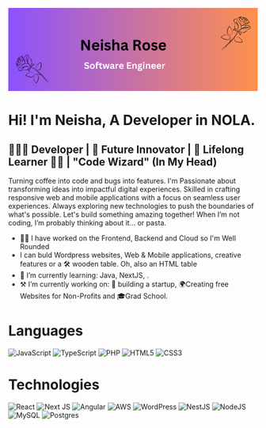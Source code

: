 <p id="banner"><p>

![Banner](banner.png)

<!--
*** NAME BANNER ***
• Created with Canva PRO
 -->

 <p id="intro"><p>

# Hi! I'm Neisha, A Developer in NOLA.

## 👩🏽‍💻 Developer | 🚀 Future Innovator | 🌱 Lifelong Learner 🧙‍♂️ | "Code Wizard" (In My Head)
Turning coffee into code and bugs into features. I'm Passionate about transforming ideas into impactful digital experiences. Skilled in crafting responsive web and mobile applications with a focus on seamless user experiences. Always exploring new technologies to push the boundaries of what's possible. Let's build something amazing together! When I’m not coding, I’m probably thinking about it… or pasta. 

- 💪🏽 I have worked on the Frontend, Backend and Cloud so I'm Well Rounded
- I can buld Wordpress websites, Web & Mobile applications, creative features or a 🛠️ wooden table. Oh, also an HTML table
- 🧠 I’m currently learning: Java, NextJS, .
- ⚒️ I’m currently working on: 💼 building a startup, 🌍Creating free Websites for Non-Profits and 🎓Grad School.

<!--
*** Languages and technology Section HEADERS ***
 -->

# Languages
![JavaScript](https://img.shields.io/badge/javascript-%23323330.svg?style=for-the-badge&logo=javascript&logoColor=%23F7DF1E)
![TypeScript](https://img.shields.io/badge/typescript-%23007ACC.svg?style=for-the-badge&logo=typescript&logoColor=white)
![PHP](https://img.shields.io/badge/php-%23777BB4.svg?style=for-the-badge&logo=php&logoColor=white)
![HTML5](https://img.shields.io/badge/html5-%23E34F26.svg?style=for-the-badge&logo=html5&logoColor=white)
![CSS3](https://img.shields.io/badge/css3-%231572B6.svg?style=for-the-badge&logo=css3&logoColor=white)


# Technologies
![React](https://img.shields.io/badge/react-%2320232a.svg?style=for-the-badge&logo=react&logoColor=%2361DAFB)
![Next JS](https://img.shields.io/badge/Next-black?style=for-the-badge&logo=next.js&logoColor=white)
![Angular](https://img.shields.io/badge/angular-%23DD0031.svg?style=for-the-badge&logo=angular&logoColor=white)
![AWS](https://img.shields.io/badge/AWS-%23FF9900.svg?style=for-the-badge&logo=amazon-aws&logoColor=white)
![WordPress](https://img.shields.io/badge/WordPress-%23117AC9.svg?style=for-the-badge&logo=WordPress&logoColor=white)
![NestJS](https://img.shields.io/badge/nestjs-%23E0234E.svg?style=for-the-badge&logo=nestjs&logoColor=white)
![NodeJS](https://img.shields.io/badge/node.js-6DA55F?style=for-the-badge&logo=node.js&logoColor=white)
![MySQL](https://img.shields.io/badge/mysql-4479A1.svg?style=for-the-badge&logo=mysql&logoColor=white)
![Postgres](https://img.shields.io/badge/postgres-%23316192.svg?style=for-the-badge&logo=postgresql&logoColor=white)
